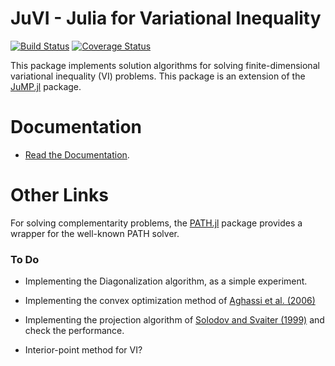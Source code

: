 # JuVI - Julia for Variational Inequality

[![Build Status](https://travis-ci.org/chkwon/JuVI.jl.svg?branch=master)](https://travis-ci.org/chkwon/JuVI.jl)
[![Coverage Status](https://coveralls.io/repos/chkwon/JuVI.jl/badge.svg)](https://coveralls.io/r/chkwon/JuVI.jl)

This package implements solution algorithms for solving finite-dimensional variational inequality (VI) problems. This package is an extension of the [JuMP.jl](https://github.com/JuliaOpt/JuMP.jl) package.

# Documentation

- [Read the Documentation](http://juvijl.readthedocs.org/).


# Other Links

For solving complementarity problems, the [PATH.jl](https://github.com/chkwon/PATH.jl) package provides a wrapper for the well-known PATH solver.




### To Do

- Implementing the Diagonalization algorithm, as a simple experiment.

- Implementing the convex optimization method of [Aghassi et al. (2006)](http://dx.doi.org/10.1016/j.orl.2005.09.006)

- Implementing the projection algorithm of [Solodov and Svaiter (1999)](http://dx.doi.org/10.1137/S0363012997317475) and check the performance.

- Interior-point method for VI?
